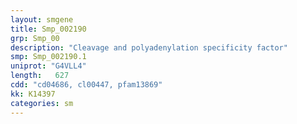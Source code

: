 ```yaml
---
layout: smgene
title: Smp_002190
grp: Smp_00
description: "Cleavage and polyadenylation specificity factor"
smp: Smp_002190.1
uniprot: "G4VLL4"
length:   627
cdd: "cd04686, cl00447, pfam13869"
kk: K14397
categories: sm
---
```

